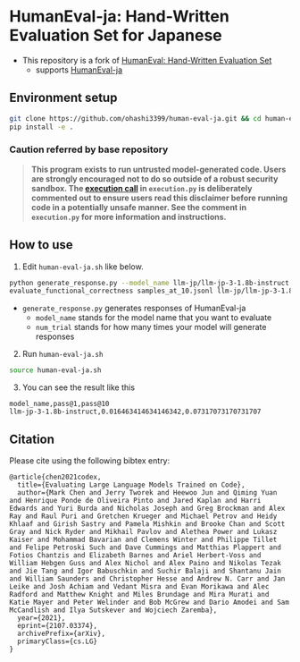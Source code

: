 # HumanEval-ja: Hand-Written Evaluation Set for Japanese

- This repository is a fork of [HumanEval: Hand-Written Evaluation Set](https://github.com/openai/human-eval)
  - supports [HumanEval-ja](https://huggingface.co/datasets/HachiML/humaneval-ja-v0.6)

## Environment setup

```sh
git clone https://github.com/ohashi3399/human-eval-ja.git && cd human-eval-ja
pip install -e .
```

### Caution referred by base repository
> **This program exists to run untrusted model-generated code. Users are strongly
> encouraged not to do so outside of a robust security sandbox. The [execution
> call](https://github.com/openai/human-eval/blob/master/human_eval/execution.py#L48-L58)
> in `execution.py` is deliberately commented out to ensure users read this
> disclaimer before running code in a potentially unsafe manner. See the comment in
> `execution.py` for more information and instructions.**

## How to use

1. Edit `human-eval-ja.sh` like below.

```sh
python generate_response.py --model_name llm-jp/llm-jp-3-1.8b-instruct --num_trial 10
evaluate_functional_correctness samples_at_10.jsonl llm-jp/llm-jp-3-1.8b-instruct
```

- `generate_response.py` generates responses of HumanEval-ja
  - `model_name` stands for the model name that you want to evaluate
  - `num_trial` stands for how many times your model will generate responses

2. Run `human-eval-ja.sh`

```sh
source human-eval-ja.sh
```

3. You can see the result like this

```csv
model_name,pass@1,pass@10
llm-jp-3-1.8b-instruct,0.016463414634146342,0.07317073170731707
```

## Citation

Please cite using the following bibtex entry:

```
@article{chen2021codex,
  title={Evaluating Large Language Models Trained on Code},
  author={Mark Chen and Jerry Tworek and Heewoo Jun and Qiming Yuan and Henrique Ponde de Oliveira Pinto and Jared Kaplan and Harri Edwards and Yuri Burda and Nicholas Joseph and Greg Brockman and Alex Ray and Raul Puri and Gretchen Krueger and Michael Petrov and Heidy Khlaaf and Girish Sastry and Pamela Mishkin and Brooke Chan and Scott Gray and Nick Ryder and Mikhail Pavlov and Alethea Power and Lukasz Kaiser and Mohammad Bavarian and Clemens Winter and Philippe Tillet and Felipe Petroski Such and Dave Cummings and Matthias Plappert and Fotios Chantzis and Elizabeth Barnes and Ariel Herbert-Voss and William Hebgen Guss and Alex Nichol and Alex Paino and Nikolas Tezak and Jie Tang and Igor Babuschkin and Suchir Balaji and Shantanu Jain and William Saunders and Christopher Hesse and Andrew N. Carr and Jan Leike and Josh Achiam and Vedant Misra and Evan Morikawa and Alec Radford and Matthew Knight and Miles Brundage and Mira Murati and Katie Mayer and Peter Welinder and Bob McGrew and Dario Amodei and Sam McCandlish and Ilya Sutskever and Wojciech Zaremba},
  year={2021},
  eprint={2107.03374},
  archivePrefix={arXiv},
  primaryClass={cs.LG}
}
```
